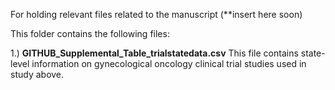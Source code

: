 For holding relevant files related to the manuscript (**insert here soon)

This folder contains the following files:

1.) **GITHUB_Supplemental_Table_trialstatedata.csv**
This file contains state-level information on gynecological oncology clinical trial studies used in study above.

